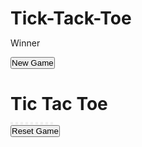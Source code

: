 # Tick-Tack-Toe
<!DOCTYPE html>
<html lang="en">
  <head>
    <meta charset="UTF-8" />
    <meta name="viewport" content="width=device-width, initial-scale=1.0" />
    <title>Tic-Tac-Toe Game</title>
    <link rel="stylesheet" href="style.css" />
  </head>
  <style>
    * {
    margin: 0;
    padding: 0;
  }
  
  body {
    background-color: #548687;
    text-align: center;
  }
  
  .container {
    height: 70vh;
    display: flex;
  
    justify-content: center;
    align-items: center;
  }
  
  .game {
    height: 60vmin;
    width: 60vmin;
    display: flex;
    flex-wrap: wrap;
    justify-content: center;
    align-items: center;
    gap: 1.5vmin;
  }
  
  .box {
    height: 18vmin;
    width: 18vmin;
    border-radius: 1rem;
    border: none;
    box-shadow: 0 0 1rem rgba(0, 0, 0, 0.3);
    font-size: 8vmin;
    color: #b0413e;
    background-color: #ffffc7;
  }
  
  #reset-btn {
    padding: 1rem;
    font-size: 1.25rem;
    background-color: #191913;
    color: #fff;
    border-radius: 1rem;
    border: none;
  }
  
  #new-btn {
    padding: 1rem;
    font-size: 1.25rem;
    background-color: #191913;
    color: #fff;
    border-radius: 1rem;
    border: none;
  }
  
  #msg {
    color: #ffffc7;
    font-size: 5vmin;
  }
  
  .msg-container {
    height: 100vmin;
    display: flex;
    justify-content: center;
    align-items: center;
    flex-direction: column;
    gap: 4rem;
  }
  
  .hide {
    display: none;
  }
  </style>
  <body>
    <div class="msg-container hide">
      <p id="msg">Winner</p>
      <button id="new-btn">New Game</button>
    </div>
    <main>
      <h1>Tic Tac Toe</h1>
      <div class="container">
        <div class="game">
          <button class="box"></button>
          <button class="box"></button>
          <button class="box"></button>
          <button class="box"></button>
          <button class="box"></button>
          <button class="box"></button>
          <button class="box"></button>
          <button class="box"></button>
          <button class="box"></button>
        </div>
      </div>
      <button id="reset-btn">Reset Game</button>
    </main>
    <script> let boxes = document.querySelectorAll(".box");
      let resetBtn = document.querySelector("#reset-btn");
      let newGameBtn = document.querySelector("#new-btn");
      let msgContainer = document.querySelector(".msg-container");
      let msg = document.querySelector("#msg");
      
      let turnO = true; //playerX, playerO
      let count = 0; //To Track Draw
      
      const winPatterns = [
        [0, 1, 2],
        [0, 3, 6],
        [0, 4, 8],
        [1, 4, 7],
        [2, 5, 8],
        [2, 4, 6],
        [3, 4, 5],
        [6, 7, 8],
      ];
      
      const resetGame = () => {
        turnO = true;
        count = 0;
        enableBoxes();
        msgContainer.classList.add("hide");
      };
      
      boxes.forEach((box) => {
        box.addEventListener("click", () => {
          if (turnO) {
            //playerO
            box.innerText = "O";
            turnO = false;
          } else {
            //playerX
            box.innerText = "X";
            turnO = true;
          }
          box.disabled = true;
          count++;
      
          let isWinner = checkWinner();
      
          if (count === 9 && !isWinner) {
            gameDraw();
          }
        });
      });
      
      const gameDraw = () => {
        msg.innerText = `Game was a Draw.`;
        msgContainer.classList.remove("hide");
        disableBoxes();
      };
      
      const disableBoxes = () => {
        for (let box of boxes) {
          box.disabled = true;
        }
      };
      
      const enableBoxes = () => {
        for (let box of boxes) {
          box.disabled = false;
          box.innerText = "";
        }
      };
      
      const showWinner = (winner) => {
        msg.innerText = `Congratulations, Winner is ${winner}`;
        msgContainer.classList.remove("hide");
        disableBoxes();
      };
      
      const checkWinner = () => {
        for (let pattern of winPatterns) {
          let pos1Val = boxes[pattern[0]].innerText;
          let pos2Val = boxes[pattern[1]].innerText;
          let pos3Val = boxes[pattern[2]].innerText;
      
          if (pos1Val != "" && pos2Val != "" && pos3Val != "") {
            if (pos1Val === pos2Val && pos2Val === pos3Val) {
              showWinner(pos1Val);
              return true;
            }
          }
        }
      };
      
      newGameBtn.addEventListener("click", resetGame);
      resetBtn.addEventListener("click", resetGame);</script> 
  </body>
</html>
